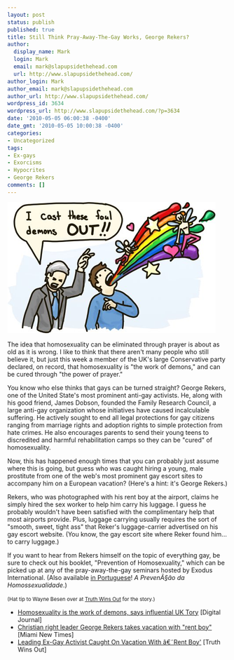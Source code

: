 ```yaml
---
layout: post
status: publish
published: true
title: Still Think Pray-Away-The-Gay Works, George Rekers?
author:
  display_name: Mark
  login: Mark
  email: mark@slapupsidethehead.com
  url: http://www.slapupsidethehead.com/
author_login: Mark
author_email: mark@slapupsidethehead.com
author_url: http://www.slapupsidethehead.com/
wordpress_id: 3634
wordpress_url: http://www.slapupsidethehead.com/?p=3634
date: '2010-05-05 06:00:38 -0400'
date_gmt: '2010-05-05 10:00:38 -0400'
categories:
- Uncategorized
tags:
- Ex-gays
- Exorcisms
- Hypocrites
- George Rekers
comments: []
---
```

![A preacher casts gay demons out, in a magnificent rainbow swirl with fairies, hearts, starts, etc.](/wp-content/media/2010/05/gay-demons.jpg "Who says you can't come out twice?")

The idea that homosexuality can be eliminated through prayer is about as old as it is wrong. I like to think that there aren't many people who still believe it, but just this week a member of the UK's large Conservative party declared, on record, that homosexuality is "the work of demons," and can be cured through "the power of prayer."

You know who else thinks that gays can be turned straight? George Rekers, one of the United State's most prominent anti-gay activists. He, along with his good friend, James Dobson, founded the Family Research Council, a large anti-gay organization whose initiatives have caused incalculable suffering. He actively sought to end all legal protections for gay citizens ranging from marriage rights and adoption rights to simple protection from hate crimes. He also encourages parents to send their young teens to discredited and harmful rehabilitation camps so they can be "cured" of homosexuality.

Now, this has happened enough times that you can probably just assume where this is going, but guess who was caught hiring a young, male prostitute from one of the web's most prominent gay escort sites to accompany him on a European vacation? (Here's a hint: it's George Rekers.)

Rekers, who was photographed with his rent boy at the airport, claims he simply hired the sex worker to help him carry his luggage. I guess he probably wouldn't have been satisfied with the complimentary help that most airports provide. Plus, luggage carrying usually requires the sort of "smooth, sweet, tight ass" that Reker's luggage-carrier advertised on his gay escort website. (You know, the gay escort site where Reker found him... to carry luggage.)

If you want to hear from Rekers himself on the topic of everything gay, be sure to check out his booklet, "Prevention of Homosexuality," which can be picked up at any of the pray-away-the-gay seminars hosted by Exodus International. (Also available [in Portuguese](http://exodusbooks.org/Books/index.php?main_page=page&id=9&chapter=0 "Â¡Hola!")! _A PrevenÃ§ão da Homossexualidade_.)

<small>(Hat tip to Wayne Besen over at <a title="Yay for truth!" href="http://www.truthwinsout.org/">Truth Wins Out</a> for the story.)</small>

- [Homosexuality is the work of demons, says influential UK Tory](http://www.digitaljournal.com/article/291472) [Digital Journal]
- [Christian right leader George Rekers takes vacation with "rent boy"](http://www.miaminewtimes.com/2010-05-06/news/christian-right-leader-george-rekers-takes-vacation-with-rent-boy/1) [Miami New Times]
- [Leading Ex-Gay Activist Caught On Vacation With â€˜Rent Boy'](http://www.truthwinsout.org/pressreleases/2010/05/8565/) [Truth Wins Out]
